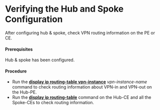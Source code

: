 Verifying the Hub and Spoke Configuration
=========================================

After configuring hub & spoke, check VPN routing information
on the PE or CE.

#### Prerequisites

Hub & spoke has been configured.
#### Procedure

* Run the [**display
  ip routing-table vpn-instance**](cmdqueryname=display+ip+routing-table+vpn-instance) *vpn-instance-name* command to check routing information about VPN-in and VPN-out on
  the Hub-PE.
* Run the [**display ip routing-table**](cmdqueryname=display+ip+routing-table) command on the Hub-CE and all the Spoke-CEs to check routing
  information.